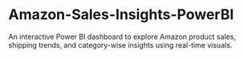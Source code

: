 # Amazon-Sales-Insights-PowerBI
An interactive Power BI dashboard to explore Amazon product sales, shipping trends, and category-wise insights using real-time visuals.
